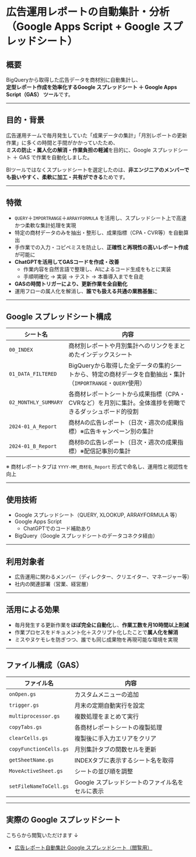 # 広告運用レポートの自動集計・分析（Google Apps Script + Google スプレッドシート）

## 概要
BigQueryから取得した広告データを商材別に自動集計し、  
**定型レポート作成を効率化するGoogle スプレッドシート ＋ Google Apps Script（GAS） ツール**です。

---

## 目的・背景
広告運用チームで毎月発生していた「成果データの集計」「月別レポートの更新作業」に多くの時間と手間がかかっていたため、  
**ミスの防止・属人化の解消・作業負担の軽減**を目的に、Google スプレッドシート ＋ GAS で作業を自動化しました。

BIツールではなくスプレッドシートを選定したのは、**非エンジニアのメンバーでも扱いやすく、柔軟に加工・共有ができる**ためです。

---

## 特徴
- `QUERY`＋`IMPORTRANGE`＋`ARRAYFORMULA` を活用し、スプレッドシート上で高速かつ柔軟な集計処理を実現
- 特定の商材データのみを抽出・整形し、成果指標（CPA・CVR等）を自動算出
- 手作業での入力・コピペミスを防止し、**正確性と再現性の高いレポート作成**が可能に
- **ChatGPTを活用してGASコードを作成・改善**
    - 作業内容を自然言語で整理し、AIによるコード生成をもとに実装
    - 手順明確化 → 実装 → テスト → 本番導入までを自走
- **GASの時間トリガーにより、更新作業を全自動化**
- 運用フローの属人化を解消し、**誰でも扱える共通の業務基盤**に

---

## Google スプレッドシート構成

| シート名 | 内容 |
|--------|------|
| `00_INDEX` | 商材別レポートや月別集計へのリンクをまとめたインデックスシート |
| `01_DATA_FILTERED` | BigQueryから取得した全データの集約シートから、特定の商材データを自動抽出・集計（`IMPORTRANGE`・`QUERY`使用） |
| `02_MONTHLY_SUMMARY` | 各商材レポートシートから成果指標（CPA・CVRなど）を月別に集計。全体進捗を俯瞰できるダッシュボード的役割 |
| `2024-01_A_Report` | 商材Aの広告レポート（日次・週次の成果指標）※広告キャンペーン別の集計 |
| `2024-01_B_Report` | 商材Bの広告レポート（日次・週次の成果指標）※配信記事別の集計 |

※ 商材レポートタブは `YYYY-MM_商材名_Report` 形式で命名し、運用性と視認性を向上

---

## 使用技術
- Google スプレッドシート（QUERY, XLOOKUP, ARRAYFORMULA 等）
- Google Apps Script
  - ChatGPTでのコード補助あり
- BigQuery（Google スプレッドシートのデータコネクタ経由）

---

## 利用対象者
- 広告運用に関わるメンバー（ディレクター、クリエイター、マネージャー等）
- 社内の関連部署（営業、経営層）

---

## 活用による効果
- 毎月発生する更新作業を**ほぼ完全に自動化**し、**作業工数を月10時間以上削減**
- 作業プロセスをドキュメント化＋スクリプト化したことで**属人化を解消**
- ミスやヌケモレを防ぎつつ、誰でも同じ成果物を再現可能な環境を実現

---

## ファイル構成（GAS）

| ファイル名 | 内容 |
|------------|------|
| `onOpen.gs` | カスタムメニューの追加 |
| `trigger.gs` | 月末の定期自動実行を設定 |
| `multiprocessor.gs` | 複数処理をまとめて実行 |
| `copyTabs.gs` | 各商材レポートシートの複製処理 |
| `clearCells.gs` | 複製後に手入力エリアをクリア |
| `copyFunctionCells.gs` | 月別集計タブの関数セルを更新 |
| `getSheetName.gs` | INDEXタブに表示するシート名を取得 |
| `MoveActiveSheet.gs` | シートの並び順を調整 |
| `setFileNameToCell.gs` | Google スプレッドシートのファイル名をセルに表示 |

---

## 実際の Google スプレッドシート  
こちらから閲覧いただけます ↓
- [広告レポート自動集計 Google スプレッドシート（閲覧用）](https://docs.google.com/spreadsheets/d/1d1GF3-Cb-T35ocooElEliWLSJrUc1L1500kz25qQSRg/edit?gid=644686713#gid=644686713)

